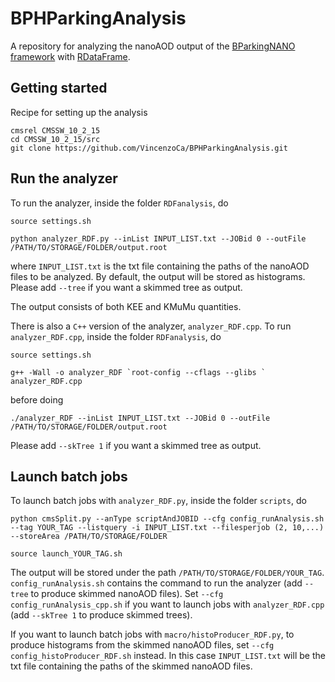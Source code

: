 # BPHParkingAnalysis
A repository for analyzing the nanoAOD output of the [BParkingNANO framework](https://github.com/CMSBParking/BParkingNANO) with [RDataFrame](https://root.cern/doc/master/classROOT_1_1RDataFrame.html).

## Getting started
Recipe for setting up the analysis
```
cmsrel CMSSW_10_2_15
cd CMSSW_10_2_15/src
git clone https://github.com/VincenzoCa/BPHParkingAnalysis.git
```

## Run the analyzer
To run the analyzer, inside the folder `RDFanalysis`, do
```
source settings.sh

python analyzer_RDF.py --inList INPUT_LIST.txt --JOBid 0 --outFile /PATH/TO/STORAGE/FOLDER/output.root
```
where `INPUT_LIST.txt` is the txt file containing the paths of the nanoAOD files to be analyzed.
By default, the output will be stored as histograms. Please add `--tree` if you want a skimmed tree as output.

The output consists of both KEE and KMuMu quantities.

There is also a `C++` version of the analyzer, `analyzer_RDF.cpp`. To run `analyzer_RDF.cpp`, inside the folder `RDFanalysis`, do
```
source settings.sh

g++ -Wall -o analyzer_RDF `root-config --cflags --glibs ` analyzer_RDF.cpp
```
before doing
```
./analyzer_RDF --inList INPUT_LIST.txt --JOBid 0 --outFile /PATH/TO/STORAGE/FOLDER/output.root
```
Please add `--skTree 1` if you want a skimmed tree as output.

## Launch batch jobs
To launch batch jobs with `analyzer_RDF.py`, inside the folder `scripts`, do
```
python cmsSplit.py --anType scriptAndJOBID --cfg config_runAnalysis.sh --tag YOUR_TAG --listquery -i INPUT_LIST.txt --filesperjob (2, 10,...) --storeArea /PATH/TO/STORAGE/FOLDER

source launch_YOUR_TAG.sh
```
The output will be stored under the path `/PATH/TO/STORAGE/FOLDER/YOUR_TAG`. `config_runAnalysis.sh` contains the command to run the analyzer (add `--tree` to produce skimmed nanoAOD files). Set `--cfg config_runAnalysis_cpp.sh` if you want to launch jobs with `analyzer_RDF.cpp` (add `--skTree 1` to produce skimmed trees).

If you want to launch batch jobs with `macro/histoProducer_RDF.py`, to produce histograms from the skimmed nanoAOD files, set `--cfg config_histoProducer_RDF.sh` instead. In this case `INPUT_LIST.txt` will be the txt file containing the paths of the skimmed nanoAOD files.
